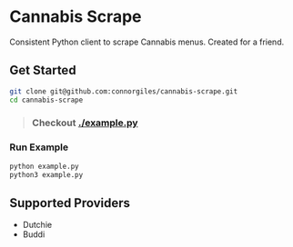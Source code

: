 # Cannabis Scrape 

Consistent Python client to scrape Cannabis menus. Created for a friend.

## Get Started
```sh
git clone git@github.com:connorgiles/cannabis-scrape.git
cd cannabis-scrape
```

> ### Checkout [./example.py](./example.py)

### Run Example
```sh
python example.py
python3 example.py
```


## Supported Providers
- Dutchie
- Buddi
